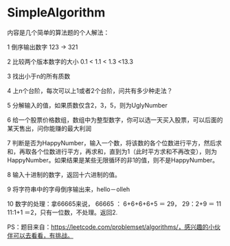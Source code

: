 # SimpleAlgorithm

内容是几个简单的算法题的个人解法：

1 倒序输出数字  123 -> 321

2 比较两个版本数字的大小 0.1 < 1.1 < 1.3 <13.3

3 找出小于n的所有质数

4 上n个台阶，每次可以上1或者2个台阶，问共有多少种走法？

5 分解输入的值，如果质数仅含2，3，5，则为UglyNumber

6 给一个股票价格数组，数组中为整型数字，你可以选一天买入股票，可以后面的某天售出，问你能赚的最大利润

7 判断是否为HappyNumber，输入一个数，将该数的各个位数进行平方，然后求和，再取各个位数进行平方，再求和，直到为1（此时平方求和不再改变），则为HappyNumber。如果结果是某些无限循环的非1的值，则不是HappyNumber。

8 输入十进制的数字，返回十六进制的值。

9 将字符串中的字母倒序输出来，hello－olleh

10 数字的处理：拿66665来说，
66665 ： 6+6+6+6+5  ＝ 29，
29：2+9 ＝ 11
11:1+1 ＝2，只有一位数，不处理。返回2.


PS：题目来自：https://leetcode.com/problemset/algorithms/，感兴趣的小伙伴可以去看看，有挑战。
